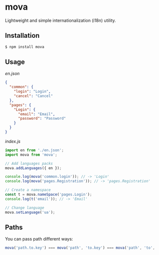 # mova
Lightweight and simple internationalization (i18n) utility.

## Installation
```sh
$ npm install mova
```

## Usage
_en.json_
```json
{
  "common": {
    "login": "Login",
    "cancel": "Cancel"
  },
  "pages": {
    "Login": {
      "email": "Email",
      "password": "Password"
    }
  }
}
```

_index.js_
```js
import en from './en.json';
import mova from 'mova';

// Add languages packs
mova.addLanguages({ en });

console.log(mova('common.login')); // -> 'Login'
console.log(mova('pages.Registration')); // -> 'pages.Registration'

// Create a namespace
const t = mova.nameSpace('pages.Login');
console.log(t('email')); // -> 'Email'

// Change language
mova.setLanguage('ua');
```

## Paths
You can pass path different ways:
```js
mova('path.to.key') === mova('path', 'to.key') === mova('path', 'to', 'key')
```
